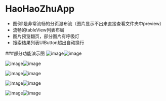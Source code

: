 # HaoHaoZhuApp

* 图例1是非常流畅的分页瀑布流（图片显示不出来直接查看文件夹中preview）
* 流畅的tableView列表布局
* 图片预览翻页，部分图片有呼吸灯
* 搜索结果列表UIButton超出自动换行

###部分功能演示图
![image](https://github.com/Brances/HaoHaoZhuApp/blob/master/preview/1.jpg)![image](https://github.com/Brances/HaoHaoZhuApp/blob/master/preview/1.jpg)

![image](https://github.com/Brances/HaoHaoZhuApp/blob/master/preview/2.jpg)![image](https://github.com/Brances/HaoHaoZhuApp/blob/master/preview/2.jpg)

![image](https://github.com/Brances/HaoHaoZhuApp/blob/master/preview/3.jpg)![image](https://github.com/Brances/HaoHaoZhuApp/blob/master/preview/3.jpg)

![image](https://github.com/Brances/HaoHaoZhuApp/blob/master/preview/4.jpg)![image](https://github.com/Brances/HaoHaoZhuApp/blob/master/preview/4.jpg)

![image](https://github.com/Brances/HaoHaoZhuApp/blob/master/preview/5.jpg)![image](https://github.com/Brances/HaoHaoZhuApp/blob/master/preview/5.jpg)

